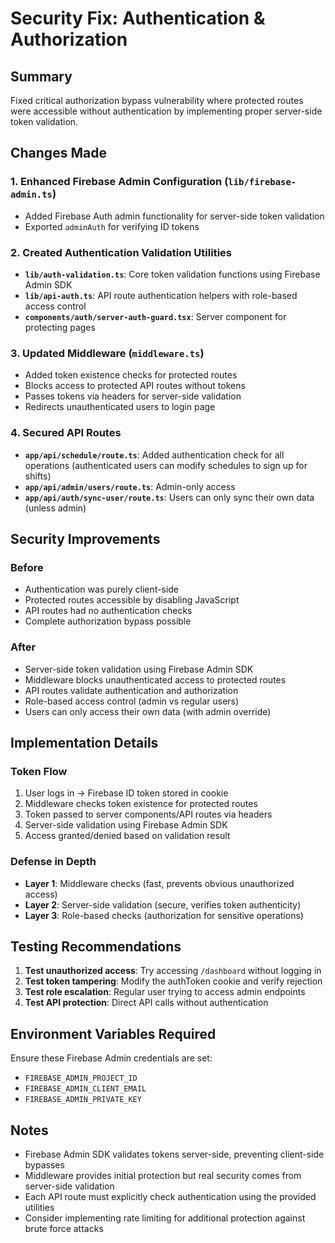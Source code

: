 # Security Fix: Authentication & Authorization

## Summary
Fixed critical authorization bypass vulnerability where protected routes were accessible without authentication by implementing proper server-side token validation.

## Changes Made

### 1. Enhanced Firebase Admin Configuration (`lib/firebase-admin.ts`)
- Added Firebase Auth admin functionality for server-side token validation
- Exported `adminAuth` for verifying ID tokens

### 2. Created Authentication Validation Utilities
- **`lib/auth-validation.ts`**: Core token validation functions using Firebase Admin SDK
- **`lib/api-auth.ts`**: API route authentication helpers with role-based access control
- **`components/auth/server-auth-guard.tsx`**: Server component for protecting pages

### 3. Updated Middleware (`middleware.ts`)
- Added token existence checks for protected routes
- Blocks access to protected API routes without tokens
- Passes tokens via headers for server-side validation
- Redirects unauthenticated users to login page

### 4. Secured API Routes
- **`app/api/schedule/route.ts`**: Added authentication check for all operations (authenticated users can modify schedules to sign up for shifts)
- **`app/api/admin/users/route.ts`**: Admin-only access
- **`app/api/auth/sync-user/route.ts`**: Users can only sync their own data (unless admin)

## Security Improvements

### Before
- Authentication was purely client-side
- Protected routes accessible by disabling JavaScript
- API routes had no authentication checks
- Complete authorization bypass possible

### After
- Server-side token validation using Firebase Admin SDK
- Middleware blocks unauthenticated access to protected routes
- API routes validate authentication and authorization
- Role-based access control (admin vs regular users)
- Users can only access their own data (with admin override)

## Implementation Details

### Token Flow
1. User logs in → Firebase ID token stored in cookie
2. Middleware checks token existence for protected routes
3. Token passed to server components/API routes via headers
4. Server-side validation using Firebase Admin SDK
5. Access granted/denied based on validation result

### Defense in Depth
- **Layer 1**: Middleware checks (fast, prevents obvious unauthorized access)
- **Layer 2**: Server-side validation (secure, verifies token authenticity)
- **Layer 3**: Role-based checks (authorization for sensitive operations)

## Testing Recommendations

1. **Test unauthorized access**: Try accessing `/dashboard` without logging in
2. **Test token tampering**: Modify the authToken cookie and verify rejection
3. **Test role escalation**: Regular user trying to access admin endpoints
4. **Test API protection**: Direct API calls without authentication

## Environment Variables Required

Ensure these Firebase Admin credentials are set:
- `FIREBASE_ADMIN_PROJECT_ID`
- `FIREBASE_ADMIN_CLIENT_EMAIL`
- `FIREBASE_ADMIN_PRIVATE_KEY`

## Notes

- Firebase Admin SDK validates tokens server-side, preventing client-side bypasses
- Middleware provides initial protection but real security comes from server-side validation
- Each API route must explicitly check authentication using the provided utilities
- Consider implementing rate limiting for additional protection against brute force attacks
